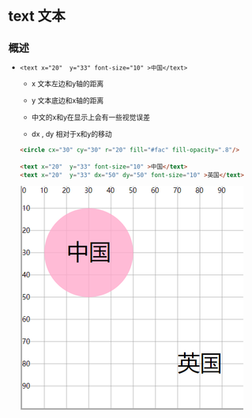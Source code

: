 # text 文本

## 概述

+ `<text x="20"  y="33" font-size="10" >中国</text>`

  + x 文本左边和y轴的距离
  + y 文本底边和x轴的距离
  + 中文的x和y在显示上会有一些视觉误差

  + dx , dy 相对于x和y的移动

  ```html
  <circle cx="30" cy="30" r="20" fill="#fac" fill-opacity=".8"/>

  <text x="20"  y="33" font-size="10" >中国</text>
  <text x="20"  y="33" dx="50" dy="50" font-size="10" >英国</text>
  ```

  ![alt text](images/文本.png)
